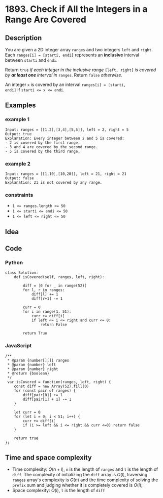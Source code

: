 # 1893. Check if All the Integers in a Range Are Covered

## Description
You are given a 2D integer array `ranges` and two integers `left` and `right`. Each `ranges[i] = [starti, endi]` represents an **inclusive** interval between `starti` and `endi`.

Return `true` *if each integer in the inclusive range* `[left, right]` *is covered by **at least one** interval in* `ranges`. Return `false` *otherwise*.

An integer `x` is covered by an interval `ranges[i] = [starti, endi]` if `starti <= x <= endi`.

## Examples
### example 1
```
Input: ranges = [[1,2],[3,4],[5,6]], left = 2, right = 5
Output: true
Explanation: Every integer between 2 and 5 is covered:
- 2 is covered by the first range.
- 3 and 4 are covered by the second range.
- 5 is covered by the third range.
```

### example 2
```
Input: ranges = [[1,10],[10,20]], left = 21, right = 21
Output: false
Explanation: 21 is not covered by any range.
```

### constraints
- `1 <= ranges.length <= 50`
- `1 <= starti <= endi <= 50`
- `1 <= left <= right <= 50`

## Idea

## Code
### Python
```
class Solution:
    def isCovered(self, ranges, left, right):

        diff = [0 for _ in range(52)]
        for l, r in ranges:
            diff[l] += 1
            diff[r+1] -= 1
        
        curr = 0
        for i in range(1, 51):
            curr += diff[i]
            if left <= i <= right and curr <= 0:
                return False
        
        return True
```

### JavaScript
```
/**
 * @param {number[][]} ranges
 * @param {number} left
 * @param {number} right
 * @return {boolean}
 */
 var isCovered = function(ranges, left, right) {
    const diff = new Array(52).fill(0)
    for (const pair of ranges) {
        diff[pair[0]] += 1
        diff[pair[1] + 1] -= 1
    }

    let curr = 0
    for (let i = 0; i < 51; i++) {
        curr += diff[i]
        if (i >= left && i <= right && curr <=0) return false
    }

    return true
};
```

## Time and space complexity
- Time complexity: $O(n + l)$, `n` is the length of `ranges` and `l` is the length of `diff`. The complexity of initializing the `diff` array is $O(l)$, traversing `ranges` array's complexity is $O(n)$ and the time complexity of solving the `prefix` sum and judging whether it is completely covered is $O(l)$;
- Space complexity: $O(l)$, `l` is the length of `diff`